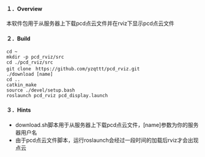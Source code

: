 #### １．Overview

本软件包用于从服务器上下载pcd点云文件并在rviz下显示pcd点云文件

#### ２．Build

```shell
cd ~
mkdir -p pcd_rviz/src
cd ./pcd_rviz/src
git clone　https://github.com/yzqttt/pcd_rviz.git
./download [name]
cd ..
catkin_make
source ./devel/setup.bash
roslaunch pcd_rviz pcd_display.launch
```

#### ３．Hints

* download.sh脚本用于从服务器上下载pcd点云文件，[name]参数为你的服务器用户名
* 由于pcd点云文件脚本，运行roslaunch会经过一段时间的加载后rviz才会出现点云



